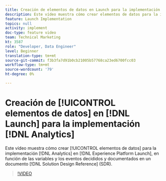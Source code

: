 ```yaml
---
title: Creación de elementos de datos en Launch para la implementación de Analytics
description: Este vídeo muestra cómo crear elementos de datos para la implementación de Analytics en Launch, en función de las variables y los eventos que se han decidido y documentado en un documento de referencia de diseño de solución (SDR).
feature: Launch Implementation
topics: null
activity: implement
doc-type: feature video
team: Technical Marketing
kt: 3587
role: "Developer, Data Engineer"
level: Beginner
translation-type: tm+mt
source-git-commit: f3b3fa7d91b0cb21005b57768ca23ed6700fcc03
workflow-type: tm+mt
source-wordcount: '79'
ht-degree: 0%

---
```



# Creación de [!UICONTROL elementos de datos] en [!DNL Launch] para la implementación [!DNL Analytics]

Este vídeo muestra cómo crear [!UICONTROL elementos de datos] para la implementación [!DNL Analytics] en [!DNL Experience Platform Launch], en función de las variables y los eventos decididos y documentados en un documento [!DNL Solution Design Reference] (SDR).

>[!VIDEO](https://video.tv.adobe.com/v/28760/?quality=12)
